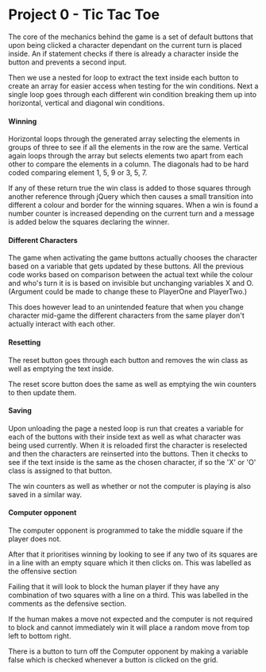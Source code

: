 # Project 0 - Tic Tac Toe



The core of the mechanics behind the game is a set of default buttons that upon being clicked a character dependant on the current turn is placed inside. An if statement checks if there is already a character inside the button and prevents a second input.

Then we use a nested for loop to extract the text inside each button to create an array for easier access when testing for the win conditions. Next a single loop goes through each different win condition breaking them up into horizontal, vertical and diagonal win conditions.


#### Winning

Horizontal loops through the generated array selecting the elements in groups of three to see if all the elements in the row are the same. Vertical again loops through the array but selects elements two apart from each other to compare the elements in a column. The diagonals had to be hard coded comparing element 1, 5, 9 or 3, 5, 7.


If any of these return true the win class is added to those squares through another reference through jQuery which then causes a small transition into different a colour and border for the winning squares. When a win is found a number counter is increased depending on the current turn and a message is added below the squares declaring the winner.


#### Different Characters

The game when activating the game buttons actually chooses the character based on a variable that gets updated by these buttons. All the previous code works based on comparison between the actual text while the colour and who's turn it is is based on invisible but unchanging variables X and O. (Argument could be made to change these to PlayerOne and PlayerTwo.)

This does however lead to an unintended feature that when you change character mid-game the different characters from the same player don't actually interact with each other.


#### Resetting

The reset button goes through each button and removes the win class as well as emptying the text inside.

The reset score button does the same as well as emptying the win counters to then update them.


#### Saving

Upon unloading the page a nested loop is run that creates a variable for each of the buttons with their inside text as well as what character was being used currently. When it is reloaded first the character is reselected and then the characters are reinserted into the buttons. Then it checks to see if the text inside is the same as the chosen character, if so the 'X' or 'O' class is assigned to that button.

The win counters as well as whether or not the computer is playing is also saved in a similar way.

#### Computer opponent

The computer opponent is programmed to take the middle square if the player does not.

After that it prioritises winning by looking to see if any two of its squares are in a line with an empty square which it then clicks on. This was labelled as the offensive section

Failing that it will look to block the human player if they have any combination of two squares with a line on a third. This was labelled in the comments as the defensive section.

If the human makes a move not expected and the computer is not required to block and cannot immediately win it will place a random move from top left to bottom right.

There is a button to turn off the Computer opponent by making a variable false which is checked whenever a button is clicked on the grid.

